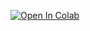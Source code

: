 [![Open In Colab](https://colab.research.google.com/assets/colab-badge.svg)](https://colab.research.google.com/github/andy6804tw/draw-lots-tool/blob/main/python-code/raffle.ipynb)
